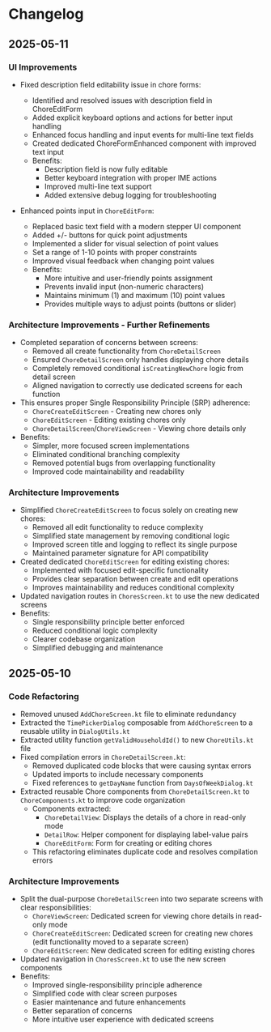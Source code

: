# Changelog

## 2025-05-11

### UI Improvements
- Fixed description field editability issue in chore forms:
  - Identified and resolved issues with description field in ChoreEditForm
  - Added explicit keyboard options and actions for better input handling
  - Enhanced focus handling and input events for multi-line text fields
  - Created dedicated ChoreFormEnhanced component with improved text input
  - Benefits:
    - Description field is now fully editable
    - Better keyboard integration with proper IME actions
    - Improved multi-line text support
    - Added extensive debug logging for troubleshooting

- Enhanced points input in `ChoreEditForm`:
  - Replaced basic text field with a modern stepper UI component
  - Added +/- buttons for quick point adjustments
  - Implemented a slider for visual selection of point values
  - Set a range of 1-10 points with proper constraints
  - Improved visual feedback when changing point values
  - Benefits:
    - More intuitive and user-friendly points assignment
    - Prevents invalid input (non-numeric characters)
    - Maintains minimum (1) and maximum (10) point values
    - Provides multiple ways to adjust points (buttons or slider)

### Architecture Improvements - Further Refinements
- Completed separation of concerns between screens:
  - Removed all create functionality from `ChoreDetailScreen`
  - Ensured `ChoreDetailScreen` only handles displaying chore details
  - Completely removed conditional `isCreatingNewChore` logic from detail screen
  - Aligned navigation to correctly use dedicated screens for each function
- This ensures proper Single Responsibility Principle (SRP) adherence:
  - `ChoreCreateEditScreen` - Creating new chores only
  - `ChoreEditScreen` - Editing existing chores only
  - `ChoreDetailScreen`/`ChoreViewScreen` - Viewing chore details only
- Benefits:
  - Simpler, more focused screen implementations
  - Eliminated conditional branching complexity
  - Removed potential bugs from overlapping functionality
  - Improved code maintainability and readability

### Architecture Improvements
- Simplified `ChoreCreateEditScreen` to focus solely on creating new chores:
  - Removed all edit functionality to reduce complexity
  - Simplified state management by removing conditional logic
  - Improved screen title and logging to reflect its single purpose
  - Maintained parameter signature for API compatibility
- Created dedicated `ChoreEditScreen` for editing existing chores:
  - Implemented with focused edit-specific functionality
  - Provides clear separation between create and edit operations
  - Improves maintainability and reduces conditional complexity
- Updated navigation routes in `ChoresScreen.kt` to use the new dedicated screens
- Benefits:
  - Single responsibility principle better enforced
  - Reduced conditional logic complexity
  - Clearer codebase organization
  - Simplified debugging and maintenance

## 2025-05-10

### Code Refactoring
- Removed unused `AddChoreScreen.kt` file to eliminate redundancy
- Extracted the `TimePickerDialog` composable from `AddChoreScreen` to a reusable utility in `DialogUtils.kt`
- Extracted utility function `getValidHouseholdId()` to new `ChoreUtils.kt` file
- Fixed compilation errors in `ChoreDetailScreen.kt`:
  - Removed duplicated code blocks that were causing syntax errors
  - Updated imports to include necessary components
  - Fixed references to `getDayName` function from `DaysOfWeekDialog.kt`
- Extracted reusable Chore components from `ChoreDetailScreen.kt` to `ChoreComponents.kt` to improve code organization
  - Components extracted:
    - `ChoreDetailView`: Displays the details of a chore in read-only mode
    - `DetailRow`: Helper component for displaying label-value pairs  
    - `ChoreEditForm`: Form for creating or editing chores
  - This refactoring eliminates duplicate code and resolves compilation errors

### Architecture Improvements
- Split the dual-purpose `ChoreDetailScreen` into two separate screens with clear responsibilities:
  - `ChoreViewScreen`: Dedicated screen for viewing chore details in read-only mode
  - `ChoreCreateEditScreen`: Dedicated screen for creating new chores (edit functionality moved to a separate screen)
  - `ChoreEditScreen`: New dedicated screen for editing existing chores
- Updated navigation in `ChoresScreen.kt` to use the new screen components
- Benefits:
  - Improved single-responsibility principle adherence
  - Simplified code with clear screen purposes
  - Easier maintenance and future enhancements
  - Better separation of concerns
  - More intuitive user experience with dedicated screens
